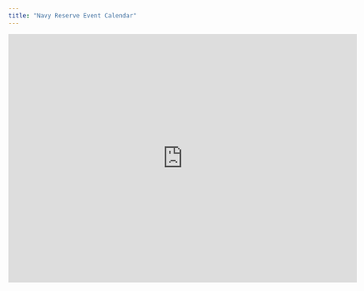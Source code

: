 ```yaml
---
title: "Navy Reserve Event Calendar"
---
```


<iframe src="https://calendar.google.com/calendar/embed?height=500&amp;wkst=1&amp;bgcolor=%23ffffff&amp;ctz=America%2FNew_York&amp;src=cmV2aWRpYW4uY29tX21uZTRjc2JoMTFpZDBranVjcGVpODZuc3Q0QGdyb3VwLmNhbGVuZGFyLmdvb2dsZS5jb20&amp;src=cmV2aWRpYW4uY29tX2pqdHRraDA4OHQwdmk3c3ZvdjEwZG80ZTZrQGdyb3VwLmNhbGVuZGFyLmdvb2dsZS5jb20&amp;color=%23DD4477&amp;color=%236633CC&amp;showTitle=0&amp;mode=AGENDA&amp;showCalendars=1" style="border-width:0" width="700" height="500" frameborder="0" scrolling="no"></iframe>
